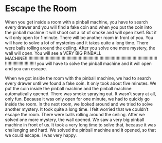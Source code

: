 # Escape the Room

When you get inside a room with a pinball machine, you have to search every drawer and you will find a fake coin and when you put the coin into the pinball machine it will shoot out a lot of smoke and will open itself. But it will only open for 1 minute. There will be another room in front of you. You will have to solve a lot of mysteries and it takes quite a long time. There were balls rolling around the ceiling. After you solve one more mystery, the wall will open. You will see a VERY BIG PINBALL MACHINE!!!!!!!!!!!!!!!!!!!!!!!!!!!!!!!!!!!!!!!!!!!!!!!!!!!!!!!!!!!!!!!!!!!!!!!!!!!!!!!!!!!!!!!!!!!!!!!!!!!!!!!!!!!!!!!!!!!!!!!!!!!!!!!!!!!!! you will have to solve the pinball machine and it will open and you can escape.

When we got inside the room with the pinball machine, we had to search every drawer until we found a fake coin. It only took about five minutes. We put the coin inside the pinball machine and the pinball machine automatically opened. There was smoke spraying out. It wasn’t scary at all, only fun. Because it was only open for one minute, we had to quickly go inside the room. In the next room, we looked around and we tried to solve another mystery. It took quite a long time. I felt worried that we couldn’t escape the room. There were balls rolling around the ceiling. After we solved one more mystery, the wall opened. We saw a very big pinball machine in front of us. It took a very long time to solve that, because it was challenging and hard. We solved the pinball machine and it opened, so that we could escape. I was very happy. 
